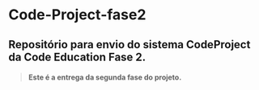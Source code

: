 # Code-Project-fase2
## Repositório para envio do sistema CodeProject da Code Education Fase 2.
> #### <i class="icon-refresh"></i>Este é a entrega da segunda fase do projeto.
